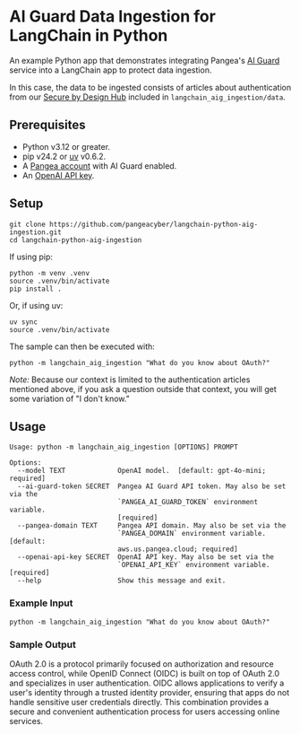 # AI Guard Data Ingestion for LangChain in Python

An example Python app that demonstrates integrating Pangea's [AI Guard][]
service into a LangChain app to protect data ingestion.

In this case, the data to be ingested consists of articles about authentication
from our [Secure by Design Hub][] included in `langchain_aig_ingestion/data`.

## Prerequisites

- Python v3.12 or greater.
- pip v24.2 or [uv][] v0.6.2.
- A [Pangea account][Pangea signup] with AI Guard enabled.
- An [OpenAI API key][OpenAI API keys].

## Setup

```shell
git clone https://github.com/pangeacyber/langchain-python-aig-ingestion.git
cd langchain-python-aig-ingestion
```

If using pip:

```shell
python -m venv .venv
source .venv/bin/activate
pip install .
```

Or, if using uv:

```shell
uv sync
source .venv/bin/activate
```

The sample can then be executed with:

```shell
python -m langchain_aig_ingestion "What do you know about OAuth?"
```

_Note:_ Because our context is limited to the authentication articles mentioned
above, if you ask a question outside that context, you will get some variation
of "I don't know."

## Usage

```
Usage: python -m langchain_aig_ingestion [OPTIONS] PROMPT

Options:
  --model TEXT             OpenAI model.  [default: gpt-4o-mini; required]
  --ai-guard-token SECRET  Pangea AI Guard API token. May also be set via the
                           `PANGEA_AI_GUARD_TOKEN` environment variable.
                           [required]
  --pangea-domain TEXT     Pangea API domain. May also be set via the
                           `PANGEA_DOMAIN` environment variable.  [default:
                           aws.us.pangea.cloud; required]
  --openai-api-key SECRET  OpenAI API key. May also be set via the
                           `OPENAI_API_KEY` environment variable.  [required]
  --help                   Show this message and exit.
```

### Example Input

```shell
python -m langchain_aig_ingestion "What do you know about OAuth?"
```

### Sample Output

OAuth 2.0 is a protocol primarily focused on authorization and resource access
control, while OpenID Connect (OIDC) is built on top of OAuth 2.0 and
specializes in user authentication. OIDC allows applications to verify a user's
identity through a trusted identity provider, ensuring that apps do not handle
sensitive user credentials directly. This combination provides a secure and
convenient authentication process for users accessing online services.

[AI Guard]: https://pangea.cloud/docs/ai-guard/
[Pangea signup]: https://pangea.cloud/signup
[Secure by Design Hub]: https://pangea.cloud/securebydesign/
[OpenAI API keys]: https://platform.openai.com/api-keys
[uv]: https://docs.astral.sh/uv/
